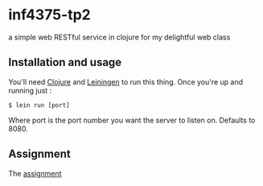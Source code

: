 # inf4375-tp2

a simple web RESTful service in clojure for my delightful web class

## Installation and usage
You'll need [Clojure](http://clojure.org/getting_started) and [Leiningen](http://leiningen.org/#install) to run this thing. Once you're up and running just :

    $ lein run [port]

Where port is the port number you want the server to listen on. Defaults to 8080.

## Assignment
The [assignment](http://guillemette.org/uqam/inf4375/)
